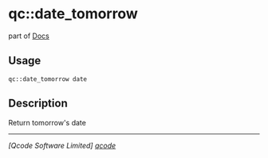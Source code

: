 qc::date_tomorrow
=================

part of [Docs](.)

Usage
-----
`qc::date_tomorrow date`

Description
-----------
Return tomorrow's date

----------------------------------
*[Qcode Software Limited] [qcode]*

[qcode]: www.qcode.co.uk "Qcode Software"